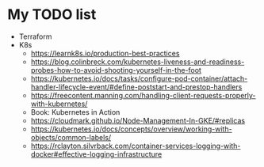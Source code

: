 # My TODO list 

* Terraform
* K8s
    * https://learnk8s.io/production-best-practices
    * https://blog.colinbreck.com/kubernetes-liveness-and-readiness-probes-how-to-avoid-shooting-yourself-in-the-foot
    * https://kubernetes.io/docs/tasks/configure-pod-container/attach-handler-lifecycle-event/#define-poststart-and-prestop-handlers
    * https://freecontent.manning.com/handling-client-requests-properly-with-kubernetes/
    * Book: Kubernetes in Action
    * https://cloudmark.github.io/Node-Management-In-GKE/#replicas
    * https://kubernetes.io/docs/concepts/overview/working-with-objects/common-labels/
    * https://rclayton.silvrback.com/container-services-logging-with-docker#effective-logging-infrastructure

